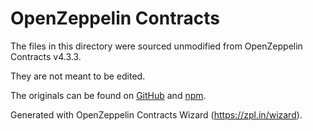 # OpenZeppelin Contracts

The files in this directory were sourced unmodified from OpenZeppelin Contracts v4.3.3.

They are not meant to be edited.

The originals can be found on [GitHub] and [npm].

[GitHub]: https://github.com/OpenZeppelin/openzeppelin-contracts-upgradeable/tree/v4.3.3
[npm]: https://www.npmjs.com/package/@openzeppelin/contracts-upgradeable/v/4.3.3

Generated with OpenZeppelin Contracts Wizard (https://zpl.in/wizard).
